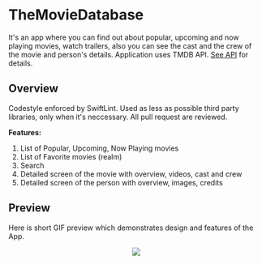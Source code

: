 
# TheMovieDatabase

It's an app where you can find out about popular, upcoming and now playing movies, watch trailers, also you can see the cast and the crew of the movie and person's details. Application uses TMDB API. [See API](https://developers.themoviedb.org/3/getting-started/introduction) for details.


## Overview

Codestyle enforced by SwiftLint.
Used as less as possible third party libraries, only when it's neccessary.
All pull request are reviewed. 

**Features:**

1. List of Popular, Upcoming, Now Playing movies
2. List of Favorite movies (realm)
3. Search
4. Detailed screen of the movie with overview, videos, cast and crew
5. Detailed screen of the person with overview, images, credits

## Preview

Here is short GIF preview which demonstrates design and features of the App.

<p align="center">
	<img src="Images/longVersion.gif" />
</p>
